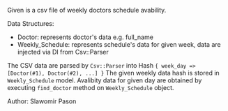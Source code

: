 Given is a csv file of weekly doctors schedule avability.

Data Structures: 
- Doctor: represents doctor's data e.g. full_name
- Weekly_Schedule: represents schedule's data for given week, data are injected via DI from Csv::Parser

The CSV data are parsed by `Csv::Parser` into Hash `{ week_day => [Doctor(#1), Doctor(#2), ...] }`
The given weekly data hash is stored in `Weekly_Schedule` model. 
Avalibity data for given day are obtained by executing `find_doctor` method on `Weekly_Schedule` object.

Author: Slawomir Pason
